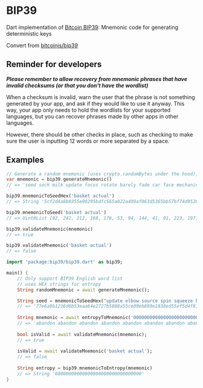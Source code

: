 # BIP39

Dart implementation of [Bitcoin BIP39](https://github.com/bitcoin/bips/blob/master/bip-0039.mediawiki): Mnemonic code for generating deterministic keys

Convert from [bitcoinjs/bip39](https://github.com/bitcoinjs/bip39)

## Reminder for developers

***Please remember to allow recovery from mnemonic phrases that have invalid checksums (or that you don't have the wordlist)***

When a checksum is invalid, warn the user that the phrase is not something generated by your app, and ask if they would like to use it anyway. This way, your app only needs to hold the wordlists for your supported languages, but you can recover phrases made by other apps in other languages.

However, there should be other checks in place, such as checking to make sure the user is inputting 12 words or more separated by a space.


## Examples
``` dart
// Generate a random mnemonic (uses crypto.randomBytes under the hood), defaults to 128-bits of entropy
var mnemonic = bip39.generateMnemonic()
// => 'seed sock milk update focus rotate barely fade car face mechanic mercy'

bip39.mnemonicToSeedHex('basket actual')
// => String '5cf2d4a8b0355e90295bdfc565a022a409af063d5365bb57bf74d9528f494bfa4400f53d8349b80fdae44082d7f9541e1dba2b003bcfec9d0d53781ca676651f'

bip39.mnemonicToSeed('basket actual')
// => Uint8List [92, 242, 212, 168, 176, 53, 94, 144, 41, 91, 223, 197, 101, 160, 34, 164, 9, 175, 6, 61, 83, 101, 187, 87, 191, 116, 217, 82, 143, 73, 75, 250, 68, 0, 245, 61, 131, 73, 184, 15, 218, 228, 64, 130, 215, 249, 84, 30, 29, 186, 43, 0, 59, 207, 236, 157, 13, 83, 120, 28, 166, 118, 101, 31]

bip39.validateMnemonic(mnemonic)
// => true

bip39.validateMnemonic('basket actual')
// => false
```


``` dart
import 'package:bip39/bip39.dart' as bip39;

main() {
    // Only support BIP39 English word list
    // uses HEX strings for entropy
    String randomMnemonic = await generateMnemonic();

    String seed = mnemonicToSeedHex("update elbow source spin squeeze horror world become oak assist bomb nuclear");
    // => '77e6a9b1236d6b53eaa64e2727b5808a55ce09eb899e1938ed55ef5d4f8153170a2c8f4674eb94ce58be7b75922e48e6e56582d806253bd3d72f4b3d896738a4'
    
    String mnemonic = await entropyToMnemonic('00000000000000000000000000000000');
    // => 'abandon abandon abandon abandon abandon abandon abandon abandon abandon abandon abandon about'
    
    bool isValid = await validateMnemonic(mnemonic);
    // => true
    
    isValid = await validateMnemonic('basket actual');
    // => false
    
    String entropy = bip39.mnemonicToEntropy(mnemonic)
    // => String '00000000000000000000000000000000'
}
```
